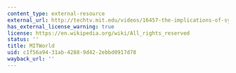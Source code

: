 ```yaml
---
content_type: external-resource
external_url: http://techtv.mit.edu/videos/16457-the-implications-of-synthetic-biology
has_external_license_warning: true
license: https://en.wikipedia.org/wiki/All_rights_reserved
status: ''
title: MITWorld
uid: c1f56a94-31ab-4288-9d42-2ebbd0917d78
wayback_url: ''
---
```

